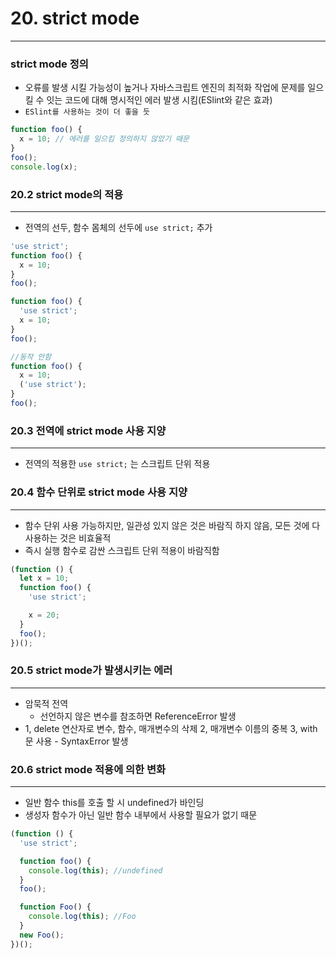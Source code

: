 # 20. strict mode

---

### strict mode 정의

- 오류를 발생 시킬 가능성이 높거나 자바스크립트 엔진의 최적화 작업에 문제를 일으킬 수 잇는 코드에 대해 명시적인 에러 발생 시킴(ESlint와 같은 효과)
- `ESlint를 사용하는 것이 더 좋을 듯`

```jsx
function foo() {
  x = 10; // 에러를 일으킴 정의하지 않았기 때문
}
foo();
console.log(x);
```

### 20.2 strict mode의 적용

---

- 전역의 선두, 함수 몸체의 선두에 `use strict;` 추가

```jsx
'use strict';
function foo() {
  x = 10;
}
foo();

function foo() {
  'use strict';
  x = 10;
}
foo();

//동작 안함
function foo() {
  x = 10;
  ('use strict');
}
foo();
```

### 20.3 전역에 strict mode 사용 지양

---

- 전역의 적용한 `use strict;` 는 스크립트 단위 적용

### 20.4 함수 단위로 strict mode 사용 지양

---

- 함수 단위 사용 가능하지만, 일관성 있지 않은 것은 바람직 하지 않음, 모든 것에 다 사용하는 것은 비효율적
- 즉시 실행 함수로 감싼 스크립트 단위 적용이 바람직함

```jsx
(function () {
  let x = 10;
  function foo() {
    'use strict';

    x = 20;
  }
  foo();
})();
```

### 20.5 strict mode가 발생시키는 에러

---

- 암묵적 전역
  - 선언하지 않은 변수를 참조하면 ReferenceError 발생
- 1, delete 연산자로 변수, 함수, 매개변수의 삭제 2, 매개변수 이름의 중복 3, with 문 사용 - SyntaxError 발생

### 20.6 strict mode 적용에 의한 변화

---

- 일반 함수 this를 호출 할 시 undefined가 바인딩
- 생성자 함수가 아닌 일반 함수 내부에서 사용할 필요가 없기 때문

```jsx
(function () {
  'use strict';

  function foo() {
    console.log(this); //undefined
  }
  foo();

  function Foo() {
    console.log(this); //Foo
  }
  new Foo();
})();
```
